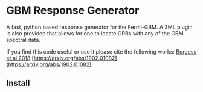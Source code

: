 # GBM Response Generator

A fast, python based response generator for the Fermi-GBM. A 3ML plugin is also provided that allows for one to locate GRBs with any of the GBM spectral data. 

If you find this code useful or use it please cite the following works:
[Burgess et al 2018](https://academic.oup.com/mnras/article/476/2/1427/4670828)
[https://arxiv.org/abs/1902.01082](https://arxiv.org/abs/1902.01082)


## Install

